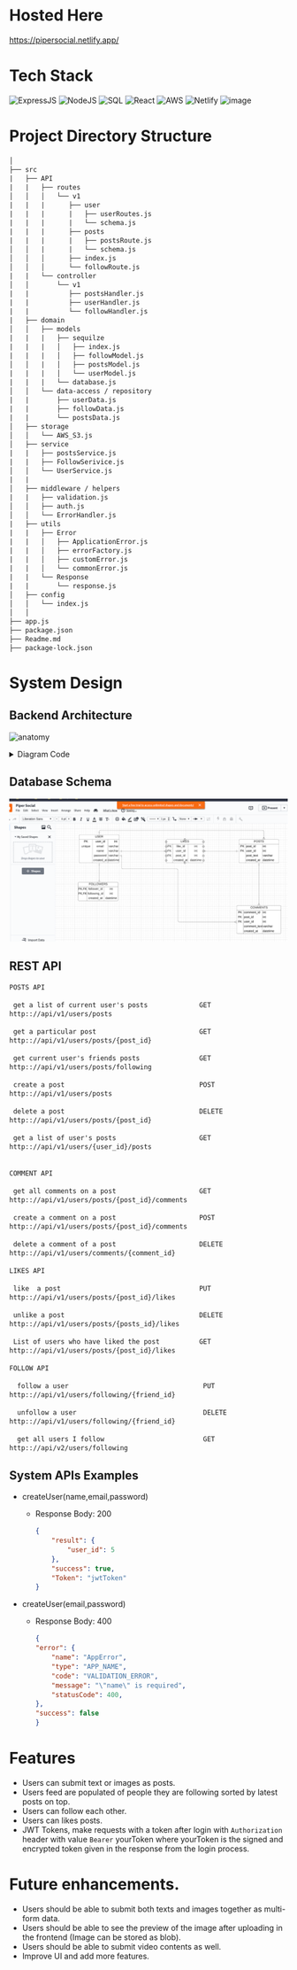 # Hosted Here
https://pipersocial.netlify.app/


# Tech Stack
![ExpressJS](https://img.shields.io/badge/Express.js-404D59?style=for-the-badge) ![NodeJS](https://img.shields.io/badge/Node.js-43853D?style=for-the-badge&logo=node.js&logoColor=white) ![SQL](https://img.shields.io/badge/MySQL-00000F?style=for-the-badge&logo=mysql&logoColor=white) ![React](https://img.shields.io/badge/React-20232A?style=for-the-badge&logo=react&logoColor=61DAFB) ![AWS](https://img.shields.io/badge/Amazon_AWS-232F3E?style=for-the-badge&logo=amazon-aws&logoColor=white) ![Netlify](https://img.shields.io/badge/Netlify-00C7B7?style=for-the-badge&logo=netlify&logoColor=white) ![image](https://camo.githubusercontent.com/44b6b5073fe4e7788180a0b840060d350cc756ad9745d2f269fad7d48e54b948/68747470733a2f2f63646e2e737667706f726e2e636f6d2f6c6f676f732f6a77742e737667)

# Project Directory Structure
```
│
├── src
|   ├── API
|   |   ├── routes
│   │   │   └── v1
|   |   |      ├── user 
|   |   |      |   ├── userRoutes.js
|   |   |      |   └── schema.js
|   |   |      ├── posts
|   |   |      |   ├── postsRoute.js
│   │   |      |   └── schema.js  
│   │   │      ├── index.js
│   │   │      └── followRoute.js
|   |   └── controller
│   │       └── v1
|   |          ├── postsHandler.js
|   |          ├── userHandler.js
|   |          └── followHandler.js         
|   ├── domain
│   │   ├── models
|   |   |   ├── sequilze
|   |   |   │   ├── index.js
|   |   |   │   ├── followModel.js
│   │   |   │   ├── postsModel.js
|   |   |   │   └── userModel.js
|   |   |   └── database.js
│   │   └── data-access / repository
|   |       ├── userData.js
|   |       ├── followData.js
|   |       └── postsData.js
│   ├── storage
│   │   └── AWS_S3.js
│   ├── service
|   |   ├── postsService.js
|   |   ├── FollowSerivice.js
│   │   └── UserService.js
|   |   
│   ├── middleware / helpers
|   |   ├── validation.js
│   │   ├── auth.js
│   │   └── ErrorHandler.js 
|   ├── utils
|   |   ├── Error
|   |   │   ├── ApplicationError.js
|   |   │   ├── errorFactory.js
|   |   │   ├── customError.js
|   |   │   └── commonError.js
|   |   └── Response 
|   |       └── response.js
│   ├── config
│   │   └── index.js
│   │  
├── app.js
├── package.json
├── Readme.md
├── package-lock.json

```

# System Design

## Backend Architecture

![anatomy](https://user-images.githubusercontent.com/37933427/148992426-ce697f71-37b8-413b-905f-f3b5c8fffdfd.png)
<details>
    <summary>Diagram Code</summary>
    
    Title: Backend Architecture
    participant client
    participant web server as webserver
    participant controller
    participant service
    participant domain
    participant storage

    client -> webserver:  POST /api/v1/Posts
    webserver -> controller: post_handler()
    controller -> service: post_service()
    service -> storage: upload_AWS(image)
    service -> domain: post_domain(id)
    domain -> service: domain_model
    service -> controller: domain_model
    controller -> webserver: JSON or HTML Response
    webserver -> client: HTTP Response
 </details>
 
## Database Schema
![](server/Piper.png)

## REST API


    POSTS API

     get a list of current user's posts             GET      http:://api/v1/users/posts

     get a particular post                          GET      http:://api/v1/users/posts/{post_id}

     get current user's friends posts               GET      http:://api/v1/users/posts/following

     create a post                                  POST     http:://api/v1/users/posts

     delete a post                                  DELETE   http:://api/v1/users/posts/{post_id}

     get a list of user's posts                     GET      http:://api/v1/users/{user_id}/posts


    COMMENT API

     get all comments on a post                     GET      http:://api/v1/users/posts/{post_id}/comments

     create a comment on a post                     POST     http:://api/v1/users/posts/{post_id}/comments

     delete a comment of a post                     DELETE   http:://api/v1/users/comments/{comment_id}

    LIKES API

     like  a post                                   PUT      http:://api/v1/users/posts/{post_id}/likes

     unlike a post                                  DELETE   http:://api/v1/users/posts/{posts_id}/likes

     List of users who have liked the post          GET      http:://api/v1/users/posts/{post_id}/likes

    FOLLOW API

      follow a user                                  PUT      http:://api/v1/users/following/{friend_id}

      unfollow a user                                DELETE   http:://api/v1/users/following/{friend_id}

      get all users I follow                         GET      http:://api/v2/users/following

##  System APIs Examples

- createUser(name,email,password)
  - Response Body: 200
    ```json
    {
        "result": {
            "user_id": 5
        },
        "success": true,
        "Token": "jwtToken"
    }
    ```
    
- createUser(email,password)
  - Response Body: 400
    ```json
    {
    "error": {
        "name": "AppError",
        "type": "APP_NAME",
        "code": "VALIDATION_ERROR",
        "message": "\"name\" is required",
        "statusCode": 400,
    },
    "success": false
    }
    ```
 
 # Features
 - Users can submit text or images as posts.
 - Users feed are populated of people they are following sorted by latest posts on top.
 - Users can follow each other.
 - Users can likes posts.
 - JWT Tokens, make requests with a token after login with `Authorization` header with value `Bearer` yourToken where yourToken is 
   the signed and encrypted token given in the response from the login process.
   
 # Future enhancements.
 - Users should be able to submit both texts and images together as multi-form data.
 - Users should be able to see the preview of the image after uploading in the frontend (Image can be stored as blob).
 - Users should be able to submit video contents as well.
 - Improve UI and add more features.
